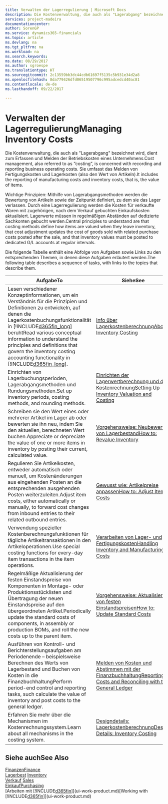 ```yaml
---
title: Verwalten der Lagerregulierung | Microsoft Docs
description: Die Kostenverwaltung, die auch als "Lagerabgang" bezeichnet wird, dient zum Erfassen und Melden der Betriebskosten eines Unternehmens. Sie umfasst das Melden von Fertigungskosten und Lagerkosten (also den Wert von Artikeln).
services: project-madeira
documentationcenter: 
author: SorenGP
ms.service: dynamics365-financials
ms.topic: article
ms.devlang: na
ms.tgt_pltfrm: na
ms.workload: na
ms.search.keywords: 
ms.date: 08/29/2017
ms.author: sgroespe
ms.translationtype: HT
ms.sourcegitcommit: 2c13559bb3dc44cdb61697f5135c5b931e34d2a8
ms.openlocfilehash: 8da779426dfd06519507796c995adcedcd40ac81
ms.contentlocale: de-de
ms.lasthandoff: 09/22/2017

---
```

# <a name="managing-inventory-costs"></a><span data-ttu-id="718b8-104">Verwalten der Lagerregulierung</span><span class="sxs-lookup"><span data-stu-id="718b8-104">Managing Inventory Costs</span></span>
<span data-ttu-id="718b8-105">Die Kostenverwaltung, die auch als "Lagerabgang" bezeichnet wird, dient zum Erfassen und Melden der Betriebskosten eines Unternehmens.</span><span class="sxs-lookup"><span data-stu-id="718b8-105">Cost management, also referred to as “costing”, is concerned with recording and reporting business operating costs.</span></span> <span data-ttu-id="718b8-106">Sie umfasst das Melden von Fertigungskosten und Lagerkosten (also den Wert von Artikeln).</span><span class="sxs-lookup"><span data-stu-id="718b8-106">It includes the reporting of manufacturing costs and inventory costs, that is, the value of items.</span></span>   

<span data-ttu-id="718b8-107">Wichtige Prinzipien: Mithilfe von Lagerabgangsmethoden werden die Bewertung von Artikeln sowie der Zeitpunkt definiert, zu dem sie das Lager verlassen. Durch eine Lagerregulierung werden die Kosten für verkaufte Waren mit zugehörigen, nach dem Verkauf gebuchten Einkaufskosten aktualisiert. Lagerwerte müssen in regelmäßigen Abständen auf dedizierte Sachkonten gebucht werden.</span><span class="sxs-lookup"><span data-stu-id="718b8-107">Central principles to understand are that costing methods define how items are valued when they leave inventory, that cost adjustment updates the cost of goods sold with related purchase costs posted after the sale, and that inventory values must be posted to dedicated G/L accounts at regular intervals.</span></span>

<span data-ttu-id="718b8-108">Die folgende Tabelle enthält eine Abfolge von Aufgaben sowie Links zu den entsprechenden Themen, in denen diese Aufgaben erläutert werden.</span><span class="sxs-lookup"><span data-stu-id="718b8-108">The following table describes a sequence of tasks, with links to the topics that describe them.</span></span>

|<span data-ttu-id="718b8-109">**Aufgabe**</span><span class="sxs-lookup"><span data-stu-id="718b8-109">**To**</span></span>|<span data-ttu-id="718b8-110">**Siehe**</span><span class="sxs-lookup"><span data-stu-id="718b8-110">**See**</span></span>|  
|------------|-------------|  
|<span data-ttu-id="718b8-111">Lesen verschiedener Konzeptinformationen, um ein Verständnis für die Prinzipien und Definitionen zu entwickeln, auf denen die Lagerkostenbuchungsfunktionalität in [!INCLUDE[d365fin_long](includes/d365fin_long_md.md)] beruht</span><span class="sxs-lookup"><span data-stu-id="718b8-111">Read various conceptual information to understand the principles and definitions that govern the inventory costing accounting functionality in [!INCLUDE[d365fin_long](includes/d365fin_long_md.md)].</span></span>|[<span data-ttu-id="718b8-112">Info über Lagerkostenberechnung</span><span class="sxs-lookup"><span data-stu-id="718b8-112">About Inventory Costing</span></span>](finance-learn-about-costing.md)|  
|<span data-ttu-id="718b8-113">Einrichten von Lagerbuchungsperioden, Lagerabgangsmethoden und Rundungsmethoden.</span><span class="sxs-lookup"><span data-stu-id="718b8-113">Set up inventory periods, costing methods, and rounding methods.</span></span>|[<span data-ttu-id="718b8-114">Einrichten der Lagerwertberechnung und der Kostenrechnung</span><span class="sxs-lookup"><span data-stu-id="718b8-114">Setting Up Inventory Valuation and Costing</span></span>](finance-set-up-inventory-valuation-and-costing.md)|
|<span data-ttu-id="718b8-115">Schreiben sie den Wert eines oder mehrerer Artikel im Lager ab oder bewerten sie ihn neu, indem Sie den aktuellen, berechneten Wert buchen.</span><span class="sxs-lookup"><span data-stu-id="718b8-115">Appreciate or depreciate the value of one or more items in inventory by posting their current, calculated value.</span></span>|[<span data-ttu-id="718b8-116">Vorgehensweise: Neubewerten von Lagerbestand</span><span class="sxs-lookup"><span data-stu-id="718b8-116">How to: Revalue Inventory</span></span>](inventory-how-revalue-inventory.md)|
|<span data-ttu-id="718b8-117">Regulieren Sie Artikelkosten, entweder automatisch oder manuell, um Kostenänderungen aus eingehenden Posten an die entsprechenden ausgehenden Posten weiterzuleiten.</span><span class="sxs-lookup"><span data-stu-id="718b8-117">Adjust item costs, either automatically or manually, to forward cost changes from inbound entries to their related outbound entries.</span></span>|[<span data-ttu-id="718b8-118">Gewusst wie: Artikelpreise anpassen</span><span class="sxs-lookup"><span data-stu-id="718b8-118">How to: Adjust Item Costs</span></span>](inventory-how-adjust-item-costs.md)|
|<span data-ttu-id="718b8-119">Verwendung spezieller Kostenberechnungsfunktionen für tägliche Artikeltransaktionen in den Artikeloperationen.</span><span class="sxs-lookup"><span data-stu-id="718b8-119">Use special costing functions for every-day item transactions in the item operations.</span></span>|[<span data-ttu-id="718b8-120">Verarbeiten von Lager- und Fertigungskosten</span><span class="sxs-lookup"><span data-stu-id="718b8-120">Handling Inventory and Manufacturing Costs</span></span>](finance-handle-inventory-and-manufacturing-costs.md)|  
|<span data-ttu-id="718b8-121">Regelmäßige Aktualisierung der festen Einstandspreise von Komponenten in Montage- oder Produktionsstücklisten und Übertragung der neuen Einstandspreise auf den übergeordneten Artikel.</span><span class="sxs-lookup"><span data-stu-id="718b8-121">Periodically update the standard costs of components, in assembly or production BOMs, and roll the new costs up to the parent item.</span></span>|[<span data-ttu-id="718b8-122">Vorgehensweise: Aktualisieren von festen Einstandspreisen</span><span class="sxs-lookup"><span data-stu-id="718b8-122">How to: Update Standard Costs</span></span>](finance-how-to-update-standard-costs.md)|
|<span data-ttu-id="718b8-123">Ausführen von Kontroll- und Berichterstellungsaufgaben am Periodenende – beispielsweise Berechnen des Werts von Lagerbestand und Buchen von Kosten in die Finanzbuchhaltung</span><span class="sxs-lookup"><span data-stu-id="718b8-123">Perform period-end control and reporting tasks, such calculate the value of inventory and post costs to the general ledger.</span></span>|[<span data-ttu-id="718b8-124">Melden von Kosten und Abstimmen mit der Finanzbuchhaltung</span><span class="sxs-lookup"><span data-stu-id="718b8-124">Reporting Costs and Reconciling with the General Ledger</span></span>](finance-report-costs-and-reconcile-with-the-general-ledger.md)|  
|<span data-ttu-id="718b8-125">Erfahren Sie mehr über die Mechanismen im Kostenrechnungssystem.</span><span class="sxs-lookup"><span data-stu-id="718b8-125">Learn about all mechanisms in the costing system.</span></span>|[<span data-ttu-id="718b8-126">Designdetails: Lagerkostenberechnung</span><span class="sxs-lookup"><span data-stu-id="718b8-126">Design Details: Inventory Costing</span></span>](design-details-inventory-costing.md)|  

## <a name="see-also"></a><span data-ttu-id="718b8-127">Siehe auch</span><span class="sxs-lookup"><span data-stu-id="718b8-127">See Also</span></span>  
 [<span data-ttu-id="718b8-128">Finanzen</span><span class="sxs-lookup"><span data-stu-id="718b8-128">Finance</span></span>](finance.md)  
 <span data-ttu-id="718b8-129">[Lagerbest](inventory-manage-inventory.md) </span><span class="sxs-lookup"><span data-stu-id="718b8-129">[Inventory](inventory-manage-inventory.md) </span></span>  
 <span data-ttu-id="718b8-130">[Verkauf](sales-manage-sales.md) </span><span class="sxs-lookup"><span data-stu-id="718b8-130">[Sales](sales-manage-sales.md) </span></span>  
 [<span data-ttu-id="718b8-131">Einkauf</span><span class="sxs-lookup"><span data-stu-id="718b8-131">Purchasing</span></span>](purchasing-manage-purchasing.md)  
 <span data-ttu-id="718b8-132">[Arbeiten mit [!INCLUDE[d365fin](includes/d365fin_md.md)]](ui-work-product.md)</span><span class="sxs-lookup"><span data-stu-id="718b8-132">[Working with [!INCLUDE[d365fin](includes/d365fin_md.md)]](ui-work-product.md)</span></span>

